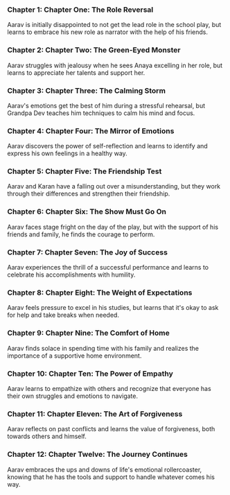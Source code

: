### Chapter 1: Chapter One: The Role Reversal
Aarav is initially disappointed to not get the lead role in the school play, but learns to embrace his new role as narrator with the help of his friends.

### Chapter 2: Chapter Two: The Green-Eyed Monster
Aarav struggles with jealousy when he sees Anaya excelling in her role, but learns to appreciate her talents and support her.

### Chapter 3: Chapter Three: The Calming Storm
Aarav's emotions get the best of him during a stressful rehearsal, but Grandpa Dev teaches him techniques to calm his mind and focus.

### Chapter 4: Chapter Four: The Mirror of Emotions
Aarav discovers the power of self-reflection and learns to identify and express his own feelings in a healthy way.

### Chapter 5: Chapter Five: The Friendship Test
Aarav and Karan have a falling out over a misunderstanding, but they work through their differences and strengthen their friendship.

### Chapter 6: Chapter Six: The Show Must Go On
Aarav faces stage fright on the day of the play, but with the support of his friends and family, he finds the courage to perform.

### Chapter 7: Chapter Seven: The Joy of Success
Aarav experiences the thrill of a successful performance and learns to celebrate his accomplishments with humility.

### Chapter 8: Chapter Eight: The Weight of Expectations
Aarav feels pressure to excel in his studies, but learns that it's okay to ask for help and take breaks when needed.

### Chapter 9: Chapter Nine: The Comfort of Home
Aarav finds solace in spending time with his family and realizes the importance of a supportive home environment.

### Chapter 10: Chapter Ten: The Power of Empathy
Aarav learns to empathize with others and recognize that everyone has their own struggles and emotions to navigate.

### Chapter 11: Chapter Eleven: The Art of Forgiveness
Aarav reflects on past conflicts and learns the value of forgiveness, both towards others and himself.

### Chapter 12: Chapter Twelve: The Journey Continues
Aarav embraces the ups and downs of life's emotional rollercoaster, knowing that he has the tools and support to handle whatever comes his way.

